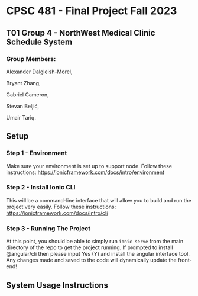 # CPSC 481 - Final Project Fall 2023
## T01 Group 4 - NorthWest Medical Clinic Schedule System
### Group Members:
Alexander Dalgleish-Morel, 

Bryant Zhang, 

Gabriel Cameron, 

Stevan Beljić, 

Umair Tariq.

## Setup

### Step 1 - Environment
Make sure your environment is set up to support node. Follow these instructions: https://ionicframework.com/docs/intro/environment

### Step 2 - Install Ionic CLI
This will be a command-line interface that will allow you to build and run the project very easily. Follow these instructions: https://ionicframework.com/docs/intro/cli

### Step 3 - Running The Project
At this point, you should be able to simply run `ionic serve` from the main directory of the repo to get the project running. If prompted to install @angular/cli then please input Yes (Y) and install the angular interface tool. Any changes made and saved to the code will dynamically update the front-end!

## System Usage Instructions
